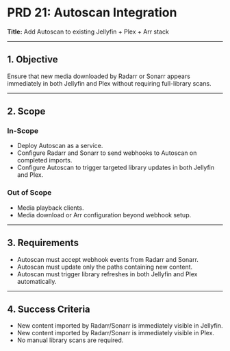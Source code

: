 # PRD 21: Autoscan Integration

**Title:** Add Autoscan to existing Jellyfin + Plex + Arr stack

---

## 1. Objective
Ensure that new media downloaded by Radarr or Sonarr appears immediately in both Jellyfin and Plex without requiring full-library scans.

---

## 2. Scope

### In-Scope
- Deploy Autoscan as a service.
- Configure Radarr and Sonarr to send webhooks to Autoscan on completed imports.
- Configure Autoscan to trigger targeted library updates in both Jellyfin and Plex.

### Out of Scope
- Media playback clients.
- Media download or Arr configuration beyond webhook setup.

---

## 3. Requirements
- Autoscan must accept webhook events from Radarr and Sonarr.
- Autoscan must update only the paths containing new content.
- Autoscan must trigger library refreshes in both Jellyfin and Plex automatically.

---

## 4. Success Criteria
- New content imported by Radarr/Sonarr is immediately visible in Jellyfin.
- New content imported by Radarr/Sonarr is immediately visible in Plex.
- No manual library scans are required.
